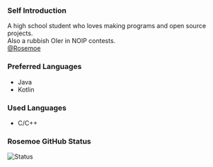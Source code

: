 ### Self Introduction
A high school student who loves making programs and open source projects.   
Also a rubbish OIer in NOIP contests.   
[@Rosemoe](https://github.com/Rosemoe/)
### Preferred Languages
* Java
* Kotlin
### Used Languages
* C/C++
### Rosemoe GitHub Status
![Status](https://github-readme-stats.vercel.app/api?username=Rosemoe)
